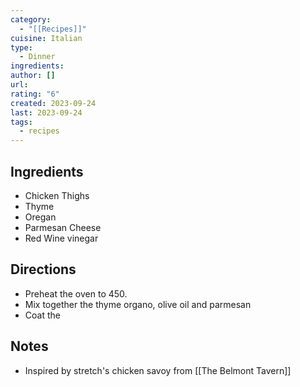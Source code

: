 ```yaml
---
category:
  - "[[Recipes]]"
cuisine: Italian
type:
  - Dinner
ingredients: 
author: []
url: 
rating: "6"
created: 2023-09-24
last: 2023-09-24
tags:
  - recipes
---
```

## Ingredients

- Chicken Thighs
- Thyme
- Oregan
- Parmesan Cheese
- Red Wine vinegar

## Directions

- Preheat the oven to 450.
-  Mix together the thyme organo, olive oil and parmesan
- Coat the 

## Notes

- Inspired by stretch's chicken savoy from  [[The Belmont Tavern]]
